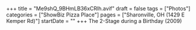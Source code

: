 +++
title = "Me9shQ_9BHmLB36xCRlh.avif"
draft = false
tags = ["Photos"]
categories = ["ShowBiz Pizza Place"]
pages = ["Sharonville, OH (1429 E Kemper Rd)"]
startDate = ""
+++
The 2-Stage during a Birthday (2009)
